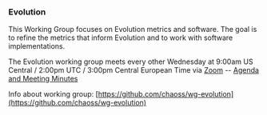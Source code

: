 ### Evolution

This Working Group focuses on Evolution metrics and software. The goal is to refine the metrics that inform Evolution and to work with software implementations.

The Evolution working group meets every other Wednesday at 9:00am US Central / 2:00pm UTC / 3:00pm Central European Time via [Zoom](https://zoom.us/j/4998687533) -- [Agenda and Meeting Minutes](https://docs.google.com/document/d/1fgMT5onwvNQE6b4gPWE7oSPHRvb9q1z6XEbD51EtCFg/edit)

Info about working group: [https://github.com/chaoss/wg-evolution](https://github.com/chaoss/wg-evolution)
